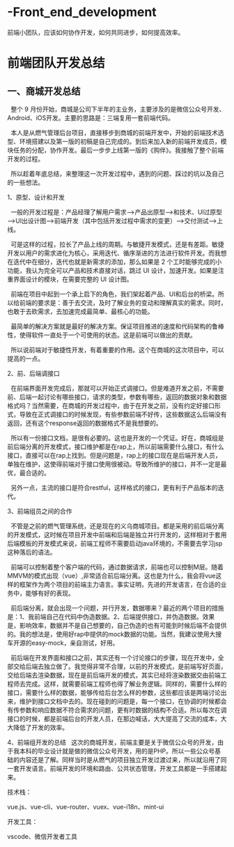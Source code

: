 # -Front_end_development
前端小团队，应该如何协作开发，如何共同进步，如何提高效率。

前端团队开发总结
========

一、商城开发总结
--
&nbsp;&nbsp;整个 9 月份开始，商城是公司下半年的主业务，主要涉及的是微信公众号开发、Android、iOS开发。主要的思路是：三端复用一套前端代码。

&nbsp;&nbsp;本人是从燃气管理后台项目，直接移步到商城的前端开发中，开始的前端技术选型、环境搭建以及第一版的初稿是自己完成的。到后来加入新的前端开发成员，模块任务的分配，协作开发。最后一步步上线第一版的《购伴》。我接触了整个前端开发的过程。

&nbsp;&nbsp;所以趁着年底总结，来整理这一次开发过程中，遇到的问题、踩过的坑以及自己的一些想法。

1、原型、设计和开发

&nbsp;&nbsp;一般的开发过程是：产品经理了解用户需求——>产品出原型——>和技术、UI过原型——>UI出设计图——>前端开发（其中包括开发过程中需求的变更）——>交付测试——>上线。

&nbsp;&nbsp;可是这样的过程，拉长了产品上线的周期。与敏捷开发模式，还是有差距。敏捷开发以用户的需求进化为核心，采用迭代、循序渐进的方法进行软件开发。而我想在迭代中在细分，迭代也就是新需求的添加，那么如果是 2 个工时能够完成的小功能，我认为完全可以产品和技术直接对话，跳过 UI 设计，加速开发。如果是注重界面设计的模块，在需要完整的 UI 设计图。

&nbsp;&nbsp;前端在项目中起到一个承上启下的角色，我们架起着产品、UI和后台的桥梁。所以给前端的要求是：善于去交流，及时了解业务的变动和理解真实的需求。同时，也敢于去砍需求，去加速完成最简单、最核心的功能。

&nbsp;&nbsp;最简单的解决方案就是最好的解决方案。保证项目推进的速度和代码架构的鲁棒性，使得软件一直处于一个可使用的状态。这是前端可以做出的贡献。

&nbsp;&nbsp;所以说前端对于敏捷性开发，有着重要的作用。这个在商城的这次项目中，可以提高的一点。

2、前、后端调接口

&nbsp;&nbsp;在前端界面开发完成后，那就可以开始正式调接口。但是难道开发之前，不需要前、后端一起讨论有哪些接口，请求的类型，参数有哪些，返回的数据对象和数据格式吗？当然需要，在商城的开发过程中，由于在开发之前，没有约定好接口形式，导致在正式调接口的时候发现，有些参数前端不好传，这些数据这么后端没有返回，还有这个response返回的数据格式不是我想要的。

&nbsp;&nbsp;所以有一份接口文档，是很有必要的。这也是开发的一个凭证。好在，商城组是前后端分离的开发模式，接口维护都是在rap上，所以前端需要什么接口，有什么接口，直接可以在rap上找到。但是问题是，rap上的接口现在是后端开发人员，单独在维护，这使得前端对于接口使用很被动。导致所维护的接口，并不一定是最优，最合适的。

&nbsp;&nbsp;另外一点，主流的接口是符合restful，这样格式的接口，更有利于产品版本的迭代。

3、前端组员之间的合作

&nbsp;&nbsp;不管是之前的燃气管理系统，还是现在的义乌商城项目。都是采用的前后端分离的开发模式，这时候在项目开发中前端和后端是独立并行开发的，这样相对于套用后端模板的开发模式来说，前端工程师不需要启动java环境的，不需要去学习jsp这种落后的语法。

&nbsp;&nbsp;前端可以控制着整个客户端的代码，通过数据请求，前端也可以控制M层。随着MMVM的模式出现（vue）,非常适合前后端分离。这也是为什么，我会将vue这样的框架作为两个项目的前端主力语言。事实证明，先进的开发语言，在合适的业务中，能够有好的表现。

&nbsp;&nbsp;前后端分离，就会出现一个问题，并行开发，数据哪来？最近的两个项目的措施是：1、我前端自己在代码中伪造数据。2、后端提供接口，并伪造数据。效果是，影响效率，数据并不是自己想要的，自己伪造的也有可能到时候后端不会提供的。我的想法是，使用好rap中提供的mock数据的功能。当然，我建议使用大搜车开源的easy-mock，亲自测试，好用。

&nbsp;&nbsp;前后端在开发界面和接口之前，其实还有一个讨论接口的步骤，现在开发中，全部交给后端去独立做了。我觉得非常不合理，以前的开发模式，是前端写好页面，交给后端去渲染数据，现在是前后端开发的模式，其实已经将渲染数据交由前端工程师去完成。这样，就需要前端工程师也得了解业务逻辑。同样的，需要什么样的接口，需要什么样的数据，能够传给后台怎么样的参数，这些都应该是两端讨论出来，维护到接口文档中去的。现在碰到的问题是，每一个接口，在协调的时候都会有传参数和响应数据不符合需求的问题，更有时数据的结构不合适。所以每次在调接口的时候，都是前端后台的开发人员，在那边喊话，大大提高了交流的成本，大大降低了开发的效率。

4、前端组开发的总结
&nbsp;&nbsp;这次的商城开发，前端主要是关于微信公众号的开发，由于我本科的毕业设计就是做的微信公众号开发，用的是PHP。所以一些公众号基础的内容还是了解。同样当时是从燃气的项目独立开发过渡过来，所以就沿用了同一套开发语言。前端开发的环境和路由、公共状态管理，开发工具都是一手搭建起来。

技术栈：

vue.js、vue-cli、vue-router、vuex、vue-i18n、mint-ui

开发工具：

vscode、微信开发者工具